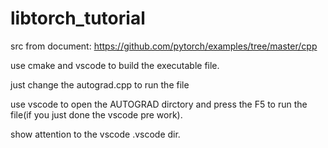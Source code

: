 # libtorch_tutorial

src from document:
https://github.com/pytorch/examples/tree/master/cpp

use cmake and vscode to build the executable file.

just change the autograd.cpp to run the file

use vscode to open the AUTOGRAD dirctory and press the F5 to run the file(if you just done the vscode pre work).

show attention to the vscode .vscode dir.


